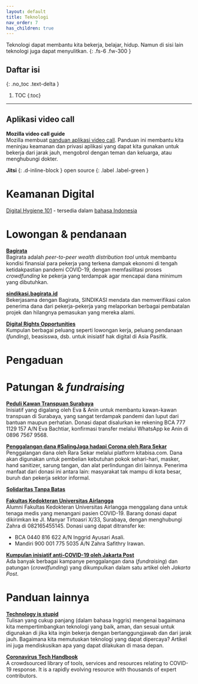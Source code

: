 ```yaml
---
layout: default
title: Teknologi
nav_order: 7
has_children: true
---
```


Teknologi dapat membantu kita bekerja, belajar, hidup. Namun di sisi lain teknologi juga dapat menyulitkan.
{: .fs-6 .fw-300 }

## Daftar isi
{: .no_toc .text-delta }

1. TOC
{:toc}

---

## Aplikasi video call

**Mozilla video call guide**  
Mozilla membuat [panduan aplikasi video call](https://foundation.mozilla.org/en/privacynotincluded/categories/video-call-apps/). Panduan ini membantu kita meninjau keamanan dan privasi aplikasi yang dapat kita gunakan untuk bekerja dari jarak jauh, mengobrol dengan teman dan keluarga, atau menghubungi dokter.

**Jitsi**
{: .d-inline-block }
open source
{: .label .label-green }

# Keamanan Digital

[Digital Hygiene 101](https://coconet.social/digital-hygiene-safety-security/) - tersedia dalam [bahasa Indonesia](https://coconet.social/digital-hygiene-safety-security-indonesia)

# Lowongan &amp; pendanaan

**[Bagirata](https://bagirata.id/)**  
Bagirata adalah _peer-to-peer wealth distribution tool_ untuk membantu kondisi finansial para pekerja yang terkena dampak ekonomi di tengah ketidakpastian pandemi COVID-19, dengan memfasilitasi proses _crowdfunding_ ke pekerja yang terdampak agar mencapai dana minimum yang dibutuhkan.

**[sindikasi.bagirata.id](https://sindikasi.bagirata.id)**  
Bekerjasama dengan Bagirata, SINDIKASI mendata dan memverifikasi calon penerima dana dari pekerja-pekerja yang melaporkan berbagai pembatalan projek dan hilangnya pemasukan yang mereka alami.

**[Digital Rights Opportunities](https://coconet.social/opportunities/)**  
Kumpulan berbagai peluang seperti lowongan kerja, peluang pendanaan (_funding_), beasisswa, dsb. untuk inisiatif hak digital di Asia Pasifik.

# Pengaduan



# Patungan &amp; _fundraising_

**[Peduli Kawan Transpuan Surabaya](https://www.instagram.com/p/CAU_IJPFuE_/)**  
Inisiatif yang digalang oleh Eva &amp; Anin untuk membantu kawan-kawan transpuan di Surabaya, yang sangat terdampak pandemi dan luput dari bantuan maupun perhatian. Donasi dapat disalurkan ke rekening BCA 777 1129 157 A/N Eva Bachtiar, konfirmasi transfer melalui WhatsApp ke Anin di 0896 7567 9568.

**[Penggalangan dana #SalingJaga hadapi Corona oleh Rara Sekar](https://kitabisa.com/campaign/bersamakitalawan)**  
Penggalangan dana oleh Rara Sekar melalui platform kitabisa.com. Dana akan digunakan untuk pembelian kebutuhan pokok sehari-hari,  masker, hand sanitizer, sarung tangan, dan alat perlindungan diri lainnya. Penerima manfaat dari donasi ini antara lain: masyarakat tak mampu di kota besar, buruh dan pekerja sektor informal.

**[Solidaritas Tanpa Batas](https://kitabisa.com/campaign/satucara)**

**[Fakultas Kedokteran Universitas Airlangga](https://www.thejakartapost.com/life/2020/03/20/anti-covid-19-initiatives-helping-indonesia-fight-the-outbreak.html)**  
Alumni Fakultas Kedokteran Universitas Airlangga menggalang dana untuk tenaga medis yang menangani pasien COVID-19. Barang donasi dapat dikirimkan ke Jl. Manyar Tirtoasri X/33, Surabaya, dengan menghubungi Zahra di 082165455145.
Donasi uang dapat ditransfer ke:
- BCA 0440 816 622 A/N Inggrid Ayusari Asali.
- Mandiri 900 001 775 5035 A/N Zahra Safithry Irawan.

**[Kumpulan inisiatif anti-COVID-19 oleh Jakarta Post](https://www.thejakartapost.com/life/2020/03/20/anti-covid-19-initiatives-helping-indonesia-fight-the-outbreak.html)**  
Ada banyak berbagai kampanye penggalangan dana (_fundraising_) dan patungan (_crowdfunding_) yang dikumpulkan dalam satu artikel oleh _Jakarta Post_.



# Panduan lainnya

**[Technology is stupid](https://tacticaltech.org/#/news/technology-is-stupid)**  
Tulisan yang cukup panjang (dalam bahasa Inggris) mengenai bagaimana kita mempertimbangkan teknologi yang baik, aman, dan sesuai untuk digunakan di jika kita ingin bekerja dengan bertanggungjawab dan dari jarak jauh. Bagaimana kita memutuskan teknologi yang dapat dipercaya? Artikel ini juga mendiskusikan apa yang dapat dilakukan di masa depan.

**[Coronavirus Tech Handbook](https://coronavirustechhandbook.com/contents)**  
 A crowdsourced library of tools, services and resources relating to COVID-19 response. It is a rapidly evolving resource with thousands of expert contributors.

